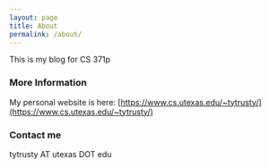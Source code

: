 ```yaml
---
layout: page
title: About
permalink: /about/
---
```


This is my blog for CS 371p

### More Information

My personal website is here: [https://www.cs.utexas.edu/~tytrusty/](https://www.cs.utexas.edu/~tytrusty/)
### Contact me

tytrusty AT utexas DOT edu
